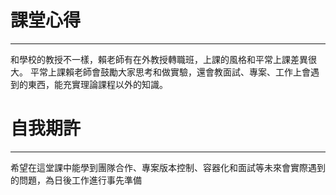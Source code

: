 # 課堂心得
___
和學校的教授不一樣，賴老師有在外教授轉職班，上課的風格和平常上課差異很大。
平常上課賴老師會鼓勵大家思考和做實驗，還會教面試、專案、工作上會遇到的東西，能充實理論課程以外的知識。

# 自我期許
___
希望在這堂課中能學到團隊合作、專案版本控制、容器化和面試等未來會實際遇到的問題，為日後工作進行事先準備
